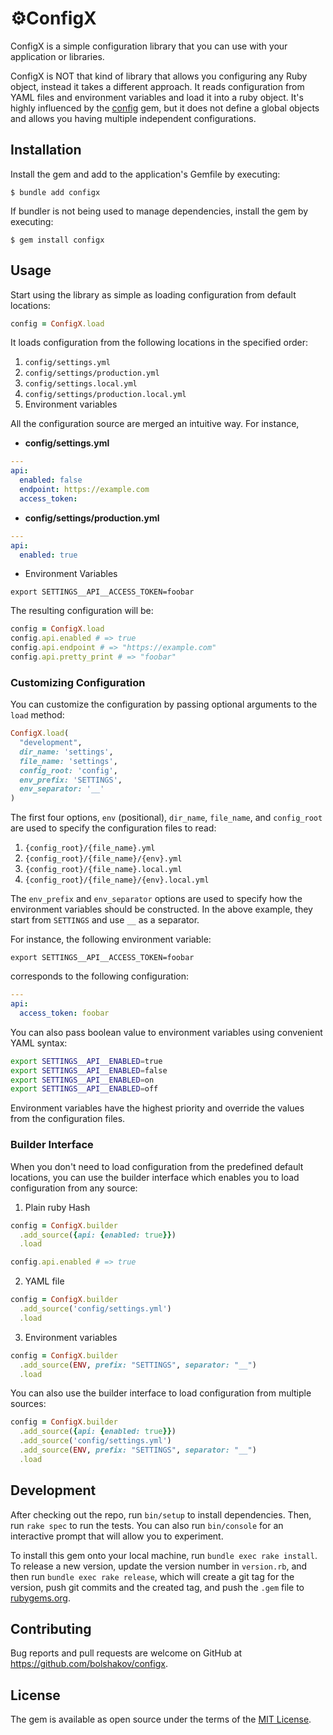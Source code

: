 # ⚙️ConfigX

ConfigX is a simple configuration library that you can use with your application or libraries.

ConfigX is NOT that kind of library that allows you configuring any Ruby object, instead
it takes a different approach. It reads configuration from YAML files and environment variables
and load it into a ruby object. It's highly influenced by the [config] gem, but it does
not define a global objects and allows you having multiple independent configurations.

## Installation

Install the gem and add to the application's Gemfile by executing:

    $ bundle add configx

If bundler is not being used to manage dependencies, install the gem by executing:

    $ gem install configx

## Usage

Start using the library as simple as loading configuration from default locations:

```ruby
config = ConfigX.load
```

It loads configuration from the following locations in the specified order:

1. `config/settings.yml`
2. `config/settings/production.yml`
3. `config/settings.local.yml`
4. `config/settings/production.local.yml`
5. Environment variables

All the configuration source are merged an intuitive way. For instance, 

* **config/settings.yml**

```yaml
---
api: 
  enabled: false 
  endpoint: https://example.com 
  access_token: 
```

* **config/settings/production.yml**

```yaml
---
api: 
  enabled: true
```

* Environment Variables

``` 
export SETTINGS__API__ACCESS_TOKEN=foobar
```

The resulting configuration will be:

```ruby
config = ConfigX.load
config.api.enabled # => true
config.api.endpoint # => "https://example.com"
config.api.pretty_print # => "foobar"
```

### Customizing Configuration

You can customize the configuration by passing optional arguments to the `load` method:

```ruby
ConfigX.load(
  "development",
  dir_name: 'settings',
  file_name: 'settings',
  config_root: 'config',
  env_prefix: 'SETTINGS',
  env_separator: '__'
)
```

The first four options, `env` (positional), `dir_name`, `file_name`, and `config_root` are used to specify 
the configuration files to read:

1. `{config_root}/{file_name}.yml`
2. `{config_root}/{file_name}/{env}.yml`
3. `{config_root}/{file_name}.local.yml`
4. `{config_root}/{file_name}/{env}.local.yml`


The `env_prefix` and `env_separator` options are used to specify how the environment variables should be constructed. In
the above example, they start from `SETTINGS` and use `__` as a separator. 

For instance, the following environment variable: 

```
export SETTINGS__API__ACCESS_TOKEN=foobar
```

corresponds to the following configuration:

```yaml
---
api:
  access_token: foobar
```

You can also pass boolean value to environment variables using convenient YAML syntax:

```sh
export SETTINGS__API__ENABLED=true
export SETTINGS__API__ENABLED=false
export SETTINGS__API__ENABLED=on
export SETTINGS__API__ENABLED=off
```

Environment variables have the highest priority and override the values from the configuration files. 

### Builder Interface

When you don't need to load configuration from the predefined default locations, you can use the builder interface
which enables you to load configuration from any source:

1. Plain ruby Hash

```ruby 
config = ConfigX.builder
  .add_source({api: {enabled: true}})
  .load

config.api.enabled # => true
```

2. YAML file

```ruby
config = ConfigX.builder
  .add_source('config/settings.yml')
  .load
```

3. Environment variables

```ruby
config = ConfigX.builder
  .add_source(ENV, prefix: "SETTINGS", separator: "__")
  .load
```

You can also use the builder interface to load configuration from multiple sources:

```ruby
config = ConfigX.builder
  .add_source({api: {enabled: true}})
  .add_source('config/settings.yml')
  .add_source(ENV, prefix: "SETTINGS", separator: "__")
  .load
```

## Development

After checking out the repo, run `bin/setup` to install dependencies. Then, run `rake spec` to run the tests. You can also run `bin/console` for an interactive prompt that will allow you to experiment.

To install this gem onto your local machine, run `bundle exec rake install`. To release a new version, update the version number in `version.rb`, and then run `bundle exec rake release`, which will create a git tag for the version, push git commits and the created tag, and push the `.gem` file to [rubygems.org](https://rubygems.org).

## Contributing

Bug reports and pull requests are welcome on GitHub at https://github.com/bolshakov/configx.

## License

The gem is available as open source under the terms of the [MIT License](https://opensource.org/licenses/MIT).

[config]: https://rubygems.org/gems/config
